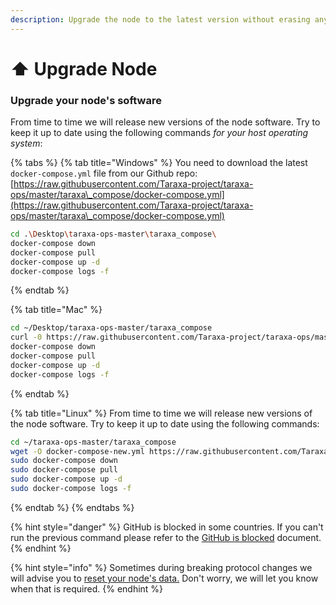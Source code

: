 ```yaml
---
description: Upgrade the node to the latest version without erasing any local data.
---
```


# ⬆ Upgrade Node

### Upgrade your node's software

From time to time we will release new versions of the node software. Try to keep it up to date using the following commands _for your host operating system_:

{% tabs %}
{% tab title="Windows" %}
You need to download the latest `docker-compose.yml` file from our Github repo: [https://raw.githubusercontent.com/Taraxa-project/taraxa-ops/master/taraxa\_compose/docker-compose.yml](https://raw.githubusercontent.com/Taraxa-project/taraxa-ops/master/taraxa\_compose/docker-compose.yml)

```bash
cd .\Desktop\taraxa-ops-master\taraxa_compose\
docker-compose down
docker-compose pull
docker-compose up -d
docker-compose logs -f
```
{% endtab %}

{% tab title="Mac" %}
```bash
cd ~/Desktop/taraxa-ops-master/taraxa_compose
curl -0 https://raw.githubusercontent.com/Taraxa-project/taraxa-ops/master/taraxa_compose/docker-compose.yml > docker-compose-new.yml && mv docker-compose-new.yml docker-compose.yml
docker-compose down
docker-compose pull
docker-compose up -d
docker-compose logs -f
```
{% endtab %}

{% tab title="Linux" %}
From time to time we will release new versions of the node software. Try to keep it up to date using the following commands:

```bash
cd ~/taraxa-ops-master/taraxa_compose
wget -O docker-compose-new.yml https://raw.githubusercontent.com/Taraxa-project/taraxa-ops/master/taraxa_compose/docker-compose.yml && mv docker-compose-new.yml docker-compose.yml
sudo docker-compose down
sudo docker-compose pull
sudo docker-compose up -d
sudo docker-compose logs -f
```
{% endtab %}
{% endtabs %}

{% hint style="danger" %}
GitHub is blocked in some countries. If you can't run the previous command please refer to the [GitHub is blocked](https://github.com/Taraxa-project/taraxa-documentation/tree/f4ee57d43b23f5ad4a2212fa5ec90254d9181f92/node-setup/testnet\_node\_setup/node-setup/github\_blocked.md) document.
{% endhint %}

{% hint style="info" %}
Sometimes during breaking protocol changes we will advise you to [reset your node's data.](data-reset.md) Don't worry, we will let you know when that is required.
{% endhint %}
